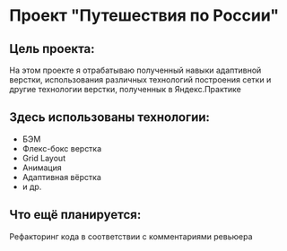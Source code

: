 # Проект "Путешествия по России"

## Цель проекта:
На этом проекте я отрабатываю полученный навыки адаптивной верстки, использования различных технологий построения сетки и другие технологии верстки, полученнык в Яндекс.Практике

## Здесь использованы технологии:
* БЭМ
* Флекс-бокс верстка
* Grid Layout
* Анимация
* Адаптивная вёрстка
* и др.

## Что ещё планируется:
Рефакторинг кода в соответствии с комментариями ревьюера
